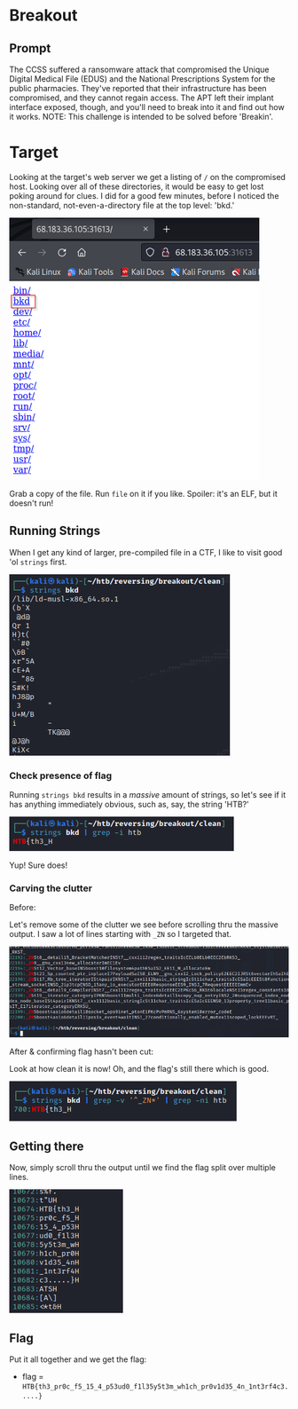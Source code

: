 # Breakout

## Prompt 
The CCSS suffered a ransomware attack that compromised the Unique Digital Medical File (EDUS) and the National Prescriptions System for the public pharmacies. They've reported that their infrastructure has been compromised, and they cannot regain access. The APT left their implant interface exposed, though, and you'll need to break into it and find out how it works. NOTE: This challenge is intended to be solved before 'Breakin'.

# Target

Looking at the target's web server we get a listing of `/` on the compromised host. Looking over all of these directories, it would be easy to get lost poking around for clues. I did for a good few minutes, before I noticed the non-standard, not-even-a-directory file at the top level: 'bkd.'

![Target Host](https://github.com/thebriandurham/CTFs/blob/main/HTB%20Biz%2022/Images/breakout_host.png)

Grab a copy of the file. Run `file` on it if you like. Spoiler: it's an ELF, but it doesn't run! 

## Running Strings

When I get any kind of larger, pre-compiled file in a CTF, I like to visit good 'ol `strings` first.

![Running Strings](https://github.com/thebriandurham/CTFs/blob/main/HTB%20Biz%2022/Images/breakout_running_strings.png)

### Check presence of flag

Running `strings bkd` results in a *massive* amount of strings, so let's see if it has anything immediately obvious, such as, say, the string 'HTB?' 

![Flag Check](https://github.com/thebriandurham/CTFs/blob/main/HTB%20Biz%2022/Images/breakout_flag_check.png)

Yup! Sure does! 

### Carving the clutter
Before: 

Let's remove some of the clutter we see before scrolling thru the massive output. I saw a lot of lines starting with `_ZN` so I targeted that.

![Before Carving](https://github.com/thebriandurham/CTFs/blob/main/HTB%20Biz%2022/Images/breakout_carving_the_clutter.png)

After & confirming flag hasn't been cut:

Look at how clean it is now! Oh, and the flag's still there which is good.

![After Carving](https://github.com/thebriandurham/CTFs/blob/main/HTB%20Biz%2022/Images/breakout_flag_check_2.png)

## Getting there

Now, simply scroll thru the output until we find the flag split over multiple lines.

![Getting There](https://github.com/thebriandurham/CTFs/blob/main/HTB%20Biz%2022/Images/breakout_getting_there.png)

## Flag

Put it all together and we get the flag:

- flag = `HTB{th3_pr0c_f5_15_4_p53ud0_f1l35y5t3m_wh1ch_pr0v1d35_4n_1nt3rf4c3.....}`
